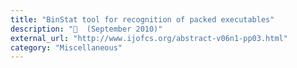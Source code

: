 ```yaml
---
title: "BinStat tool for recognition of packed executables"
description: "📰  (September 2010)"
external_url: "http://www.ijofcs.org/abstract-v06n1-pp03.html"
category: "Miscellaneous"
---
```

